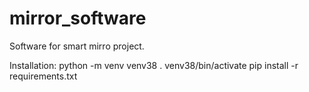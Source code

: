 # mirror_software
Software for smart mirro project.

Installation:
python -m venv venv38
. venv38/bin/activate
pip install -r requirements.txt
